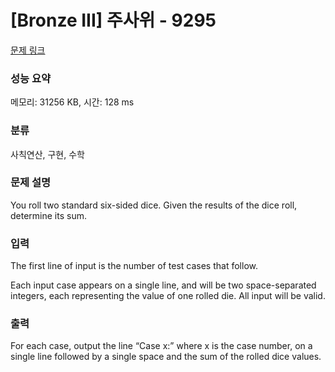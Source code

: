 # [Bronze III] 주사위 - 9295 

[문제 링크](https://www.acmicpc.net/problem/9295) 

### 성능 요약

메모리: 31256 KB, 시간: 128 ms

### 분류

사칙연산, 구현, 수학

### 문제 설명

<p>You roll two standard six-sided dice. Given the results of the dice roll, determine its sum.</p>

### 입력 

 <p>The first line of input is the number of test cases that follow.</p>

<p>Each input case appears on a single line, and will be two space-separated integers, each representing the value of one rolled die. All input will be valid.</p>

### 출력 

 <p>For each case, output the line “Case x:” where x is the case number, on a single line followed by a single space and the sum of the rolled dice values.</p>

